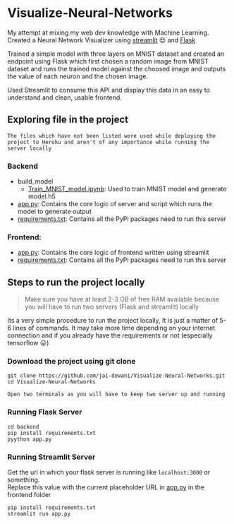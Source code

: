 # Visualize-Neural-Networks

My attempt at mixing my web dev knowledge with Machine Learning. Created a Neural Network Visualizer using [streamlit](https://www.streamlit.io/) :heart_eyes: and [Flask](https://pypi.org/project/Flask/)

Trained a simple model with three layers on MNIST dataset and created an endpoint using Flask which first chosen a random image from MNIST dataset and runs the trained model against the choosed image and outputs the value of each neuron and the chosen image.

Used Streamlit to consume this API and display this data in an easy to understand and clean, usable frontend.


## Exploring file in the project
`The files which have not been listed were used while deploying the project to Heroku and aren't of any importance while running the server locally`
### Backend
 - build_model
	- [Train_MNIST_model.ipynb](\backend\build_model\Train_MNIST_model.ipynb): Used to train MNIST model and generate model.h5
 - [app.py](\backend\app.py): Contains the core logic of server and script which runs the model to generate output
 - [requirements.txt](\backend\requirements.txt): Contains all the PyPi packages need to run this server

### Frontend:
 - [app.py](\frontend\app.py): Contains the core logic of frontend written using streamlit
 - [requirements.txt](\frontend\requirements.txt): Contains all the PyPi packages need to run this server



## Steps to run the project locally

> Make sure you have at least 2-3 GB of free RAM available because you will have to run two servers (Flask and streamlit) locally  

Its a very simple procedure to run the project locally, It is just a matter of 5-6 lines of commands. It may take more time depending on your internet connection and if you already have the requirements or not (especially tensorflow :stuck_out_tongue_winking_eye:)

### Download the project using git clone

```
git clone https://github.com/jai-dewani/Visualize-Neural-Networks.git
cd Visualize-Neural-Networks
```

`Open two terminals as you will have to keep two server up and running`
### Running Flask Server
```
cd backend
pip install requirements.txt
pyython app.py
```

### Running Streamlit Server
Get the url in which your flask server is running like ```localhost:3000``` or something.  
Replace this value with the current placeholder URL in [app.py](\frontend\app.py) in the frontend folder
```
pip install requirements.txt
streamlit run app.py
```